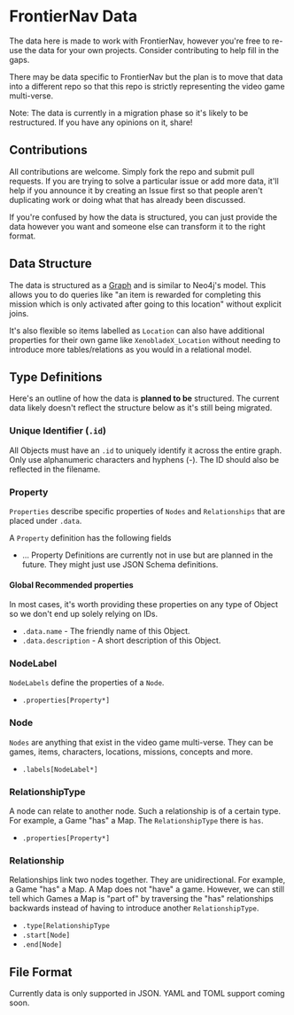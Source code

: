 # FrontierNav Data

The data here is made to work with FrontierNav, however you're free to re-use the data for your own projects. Consider contributing to help fill in the gaps.

There may be data specific to FrontierNav but the plan is to move that data into a different repo so that this repo is strictly representing the video game multi-verse.

Note: The data is currently in a migration phase so it's likely to be restructured. If you have any opinions on it, share!


## Contributions

All contributions are welcome. Simply fork the repo and submit pull requests. If you are trying to solve a particular issue or add more data, it'll help if you announce it by creating an Issue first so that people aren't duplicating work or doing what that has already been discussed.

If you're confused by how the data is structured, you can just provide the data however you want and someone else can transform it to the right format.


## Data Structure

The data is structured as a [Graph](https://en.wikipedia.org/wiki/Graph_(discrete_mathematics)) and is similar to Neo4j's model. This allows you to do queries like "an item is rewarded for completing this mission which is only activated after going to this location" without explicit joins.

It's also flexible so items labelled as `Location` can also have additional properties for their own game like `XenobladeX_Location` without needing to introduce more tables/relations as you would in a relational model.

## Type Definitions

Here's an outline of how the data is **planned to be** structured. The current data likely doesn't reflect the structure below as it's still being migrated.

### Unique Identifier (`.id`)

All Objects must have an `.id` to uniquely identify it across the entire graph. Only use alphanumeric characters and hyphens (-). The ID should also be reflected in the filename.


### Property

`Properties` describe specific properties of `Nodes` and `Relationships` that are placed under `.data`.

A `Property` definition has the following fields

- ... Property Definitions are currently not in use but are planned in the future. They might just use JSON Schema definitions.


#### Global Recommended properties

In most cases, it's worth providing these properties on any type of Object so we don't end up solely relying on IDs.

- `.data.name` - The friendly name of this Object.
- `.data.description` - A short description of this Object.


### NodeLabel

`NodeLabels` define the properties of a `Node`.

- `.properties[Property*]`

### Node

`Nodes` are anything that exist in the video game multi-verse. They can be games, items, characters, locations, missions, concepts and more.

- `.labels[NodeLabel*]`

### RelationshipType

A node can relate to another node. Such a relationship is of a certain type. For example, a Game "has" a Map. The `RelationshipType` there is `has`.

- `.properties[Property*]`

### Relationship

Relationships link two nodes together. They are unidirectional. For example, a Game "has" a Map. A Map does not "have" a game. However, we can still tell which Games a Map is "part of" by traversing the "has" relationships backwards instead of having to introduce another `RelationshipType`.

- `.type[RelationshipType`
- `.start[Node]`
- `.end[Node]`

## File Format

Currently data is only supported in JSON. YAML and TOML support coming soon.
